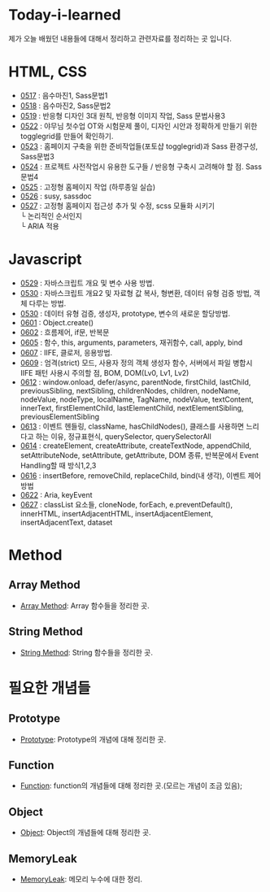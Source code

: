 # Today-i-learned
제가 오늘 배웠던 내용들에 대해서 정리하고 관련자료를 정리하는 곳 입니다.

# HTML, CSS
- [0517](README/0517.md) : 음수마진1, Sass문법1
- [0518](README/0518.md) : 음수마진2, Sass문법2
- [0519](README/0519.md) : 반응형 디자인 3대 원칙, 반응형 이미지 작업, Sass 문법사용3
- [0522](README/0522.md) : 야무님 첫수업 OT와 시험문제 풀이, 디자인 시안과 정확하게 만들기 위한 togglegrid를 만들어 확인하기.
- [0523](README/0523.md) : 홈페이지 구축을 위한 준비작업들(포토샵 togglegrid)과 Sass 환경구성, Sass문법3
- [0524](README/0524.md) : 프로젝트 사전작업시 유용한 도구들 / 반응형 구축시 고려해야 할 점. Sass문법4
- [0525](README/0525.md) : 고정형 홈페이지 작업 (하루종일 실습)
- [0526](README/0526.md) : susy, sassdoc
- [0527](README/0527.md) : 고정형 홈페이지 접근성 추가 및 수정, scss 모듈화 시키기<br>
                             └ 논리적인 순서인지<br> 
                             └ ARIA 적용

# Javascript
 - [0529](README/0529.md) : 자바스크립트 개요 및 변수 사용 방법.
 - [0530](README/0530.md) : 자바스크립트 개요2 및 자료형 값 복사, 형변환, 데이터 유형 검증 방법, 객체 다루는 방법.
 - [0530](README/0531.md) : 데이터 유형 검증, 생성자, prototype, 변수의 새로운 할당방법.
 - [0601](README/Object.create.md) : Object.create()
 - [0602](README/0602.md) : 흐름제어, if문, 반복문 
 - [0605](README/0605.md) : 함수, this, arguments, parameters, 재귀함수, call, apply, bind
 - [0607](README/0607.md) : IIFE, 클로저, 응용방법.
 - [0609](README/0609.md) : 엄격(strict) 모드, 사용자 정의 객체 생성자 함수, 서버에서 파일 병합시 IIFE 패턴 사용시 주의할 점, BOM, DOM(Lv0, Lv1, Lv2) 
 - [0612](README/0612.md) : window.onload, defer/async, parentNode, firstChild, lastChild, previousSibling, nextSibling, childrenNodes, children, nodeName, nodeValue, nodeType, localName, TagName, nodeValue, textContent, innerText, firstElementChild, lastElementChild, nextElementSibling, previousElementSibling
 - [0613](README/0613.md) : 이벤트 헨들링, className, hasChildNodes(), 클래스를 사용하면 느리다고 하는 이유, 정규표현식, querySelector, querySelectorAll
 - [0614](README/0614.md) : createElement, createAttribute, createTextNode, appendChild, setAttributeNode, setAttribute, getAttribute, DOM 종류, 반복문에서 Event Handling할 때 방식1,2,3
 - [0616](README/0616.md) : insertBefore, removeChild, replaceChild, bind(내 생각), 이벤트 제어 방법
 - [0622](README/0622.md) : Aria, keyEvent
 - [0627](README/0627.md) : classList 요소들, cloneNode, forEach, e.preventDefault(), innerHTML, insertAdjacentHTML, insertAdjacentElement, insertAdjacentText, dataset
 
# Method 
## Array Method
 - [Array Method](README/ArrayMethod.md): Array 함수들을 정리한 곳.

## String Method
 - [String Method](README/String.md): String 함수들을 정리한 곳.

# 필요한 개념들
## Prototype
 - [Prototype](README/prototype.md): Prototype의 개념에 대해 정리한 곳.

## Function
 - [Function](README/function.md): function의 개념들에 대해 정리한 곳.(모르는 개념이 조금 있음);

## Object
 - [Object](README/Object.md): Object의 개념들에 대해 정리한 곳.

## MemoryLeak
 - [MemoryLeak](README/memoryLeak.md): 메모리 누수에 대한 정리.